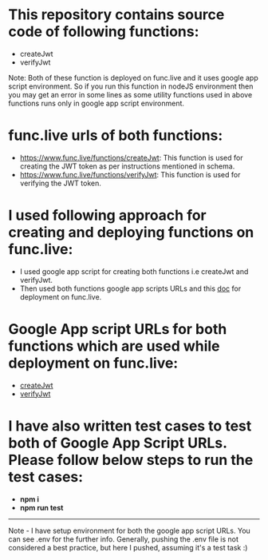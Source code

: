 # This repository contains source code of following functions:
- createJwt
- verifyJwt

Note: Both of these function is deployed on func.live and it uses google app script environment. So if you run this function in nodeJS environment then you may get an error in some lines as some utility functions used in above functions runs only in google app script environment.

# func.live urls of both functions:
- https://www.func.live/functions/createJwt: This function is used for creating the JWT token as per instructions mentioned in schema.
- https://www.func.live/functions/verifyJwt:  This function is used for verifying the JWT token.

# I used following approach for creating and deploying functions on func.live:
- I used google app script for creating both functions i.e createJwt and verifyJwt.
- Then used both functions google app scripts URLs and this [doc](https://www.func.live/contributing) for deployment on func.live.
 
# Google App script URLs for both functions which are used while deployment on func.live:
  - [createJwt](https://script.google.com/macros/s/AKfycbz6lf_Ej_33jNWooE54wzAW8FSqYhkexkEmEAAwOtJ0MvoSxl_BHBmAS5RLQ8lUzFM/exec)
  - [verifyJwt](https://script.google.com/macros/s/AKfycbwJf7fRudKVMXWsMhAwYTnrMdF6hY3LCy4KW55P5x1f4-qxgtLRjl0v65fWORZ-yihdnw/exec)

# I have also written test cases to test both of Google App Script URLs. Please follow below steps to run the test cases:
- **npm i**
- **npm run test**

------

Note - I have setup environment for both the google app script URLs. You can see .env for the further info. Generally, pushing the .env file is not considered a best practice, but here I pushed, assuming it's a test task :)  
